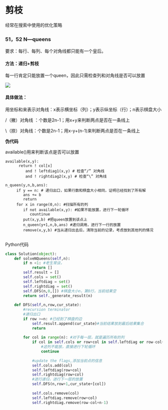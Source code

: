 # 剪枝

经常在搜索中使用的优化策略



### 51，52 N—queens

要求：每行、每列、每个对角线都只能有一个皇后。

#### 方法：递归+剪枝

每一行肯定只能放置一个queen，因此只需检查列和对角线是否可以放置

![]([https://raw.githubusercontent.com/alstonzero/Playing-Leetcode/master/%E7%AE%97%E6%B3%95%E9%80%9A%E5%85%B340%E8%AE%B2/pic/N_Queen.png](https://raw.githubusercontent.com/alstonzero/Playing-Leetcode/master/算法通关40讲/pic/N_Queen.png))

#### 具体做法：

用坐标和来表示对角线：x表示横坐标（列）；y表示纵坐标（行）；n表示棋盘大小

/（撇）对角线 ：个数是2n-1；用x+y来判断两点是否在一条线上

\（捺）对角线：个数是2n-1；用x-y+(n-1)来判断两点是否在一条线上



**伪代码**

available()用来判断该点是否可以放置

```
available(x,y):
      return ! col[x]     
         and ! leftdiag1(x,y) # 检查“/” 对角线
         and ! rightdiag2(x,y) # 检查“\” 对角线
```



```
n_queen(y,n,b,ans):
     if y == n: # 递归出口，如果行数和棋盘大小相同，证明已经找到了所有解
        ans += b
        return
     for x in range(0,n): #扫描所有的列
        if not available(x,y): #如果不能放置，进行下一轮循环 
           countinue
        put(x,y,b) #把queen放置到该点上
        n_queen(y+1,n,b,ans) #递归调用，进行下一行的放置
        remove(x,y,b) #当从递归出去后，清除当前的记录，考虑放到其他列的情况
     
```



Python代码

```python
class Solution(object):
    def solveNQueens(self,n):
        if n <1: #老生常谈，
            return []
        self.result = []
        self.cols = set()
        self.leftdiag = set()
        self.rightdiag = set()
        self.DFS(n,0,[]) #棋盘大小n，第0行，当前结果空
        return self._generate_result(n)
    
    def DFS(self,n,row,cur_state):
        #recursion terminator
        #递归出口
        if row >=n: #已经到了棋盘的边
            self.result.append(cur_state)#当前结果放到最后结果集合
            return
        
        for col in range(n): #对于每一层，就是遍历所有的列
            if col in self.cols or row+col in self.leftdiag or row-col+n-1 in self.rightdiag:
                #这列不能放，直接进行下轮循环
                continue
             
            #update the flags,添加当前点的信息
            self.cols.add(col)
            self.leftdiag(row+col)
            self.rightdiag(row+col)
            #进行递归，进行下一层的放置
            self.DFS(n,row+1,cur_state+[col])
            
            self.cols.remove(col)
            self.leftdiag.remove(row+col)
            self.rightdiag.remove(row-col+n-1)

```

